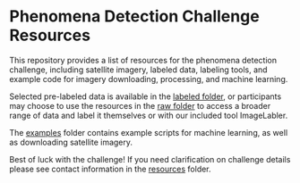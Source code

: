# Phenomena Detection Challenge Resources

This repository provides a list of resources for the phenomena detection challenge, including satellite imagery, labeled data, labeling tools, and example code for imagery downloading, processing, and machine learning. <br>

Selected pre-labeled data is available in the [labeled folder](data/labeled/), or participants may choose to use the resources in the [raw folder](data/raw/) to access a broader range of data and label it themselves or with our included tool ImageLabler. <br>

The [examples](examples/) folder contains example scripts for machine learning, as well as downloading satellite imagery.<br>

Best of luck with the challenge! If you need clarification on challenge details please see contact information in the [resources](resources/) folder.
